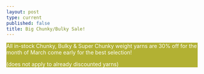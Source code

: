 ```yaml
---
layout: post
type: current
published: false
title: Big Chunky/Bulky Sale!
---
```

<div style="background-color:#b2b133;color:#ffffff;">
All in-stock Chunky, Bulky & Super Chunky weight yarns are 30% off for the month of March come early for the best selection!

(does not apply to already discounted yarns)
</div>